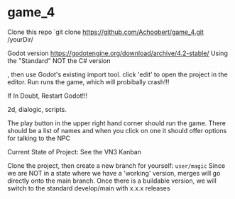 # game_4

Clone this repo
`git clone https://github.com/Achoobert/game_4.git /yourDir/

Godot version
https://godotengine.org/download/archive/4.2-stable/
Using the "Standard" NOT the C# version

, then use Godot's existing import tool. 
click 'edit' to open the project in the editor. Run runs the game, which will probibally crash!!!

If In Doubt, Restart Godot!!!

2d, dialogic, scripts.

The play button in the upper right hand corner should run the game. 
There should be a list of names and when you click on one it should offer options for talking to the NPC

Current State of Project: 
See the VN3 Kanban

Clone the project, then create a new branch for yourself: `user/magic`
Since we are NOT in a state where we have a 'working' version, merges will go directly onto the main branch. 
Once there is a buildable version, we will switch to the standard develop/main with x.x.x releases
